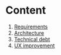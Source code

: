 # Content

1. [Requirements](doc/Requirements.md)
2. [Architecture](doc/Architecture.md)
3. [Technical debt](doc/TechnicalDebt.md)
4. [UX improvement](doc/Uximprovement.md)

